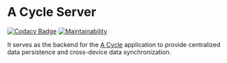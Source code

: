 # A Cycle Server

[![Codacy Badge](https://app.codacy.com/project/badge/Grade/6179c467027a4b159e7df06e7fd9f4a3)](https://www.codacy.com/gh/lightyears1998/a-cycle-server/dashboard?utm_source=github.com&amp;utm_medium=referral&amp;utm_content=lightyears1998/a-cycle-server&amp;utm_campaign=Badge_Grade)
[![Maintainability](https://api.codeclimate.com/v1/badges/70596a673557c967da90/maintainability)](https://codeclimate.com/github/lightyears1998/a-cycle-server/maintainability)

It serves as the backend for the [A Cycle](https://github.com/lightyears1998/a-cycle) application to provide centralized data persistence and cross-device data synchronization.
